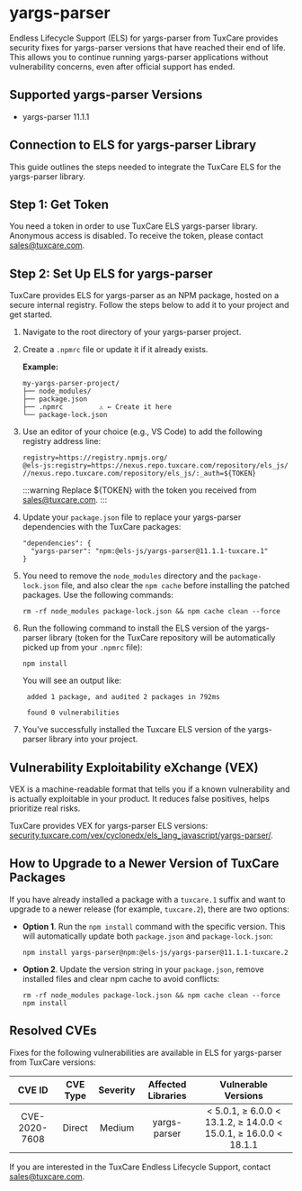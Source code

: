 # yargs-parser

Endless Lifecycle Support (ELS) for yargs-parser from TuxCare provides security fixes for yargs-parser versions that have reached their end of life. This allows you to continue running yargs-parser applications without vulnerability concerns, even after official support has ended.

## Supported yargs-parser Versions

* yargs-parser 11.1.1

## Connection to ELS for yargs-parser Library

This guide outlines the steps needed to integrate the TuxCare ELS for the yargs-parser library.

## Step 1: Get Token

You need a token in order to use TuxCare ELS yargs-parser library. Anonymous access is disabled. To receive the token, please contact [sales@tuxcare.com](mailto:sales@tuxcare.com).

## Step 2: Set Up ELS for yargs-parser

TuxCare provides ELS for yargs-parser as an NPM package, hosted on a secure internal registry. Follow the steps below to add it to your project and get started.

1. Navigate to the root directory of your yargs-parser project.
2. Create a `.npmrc` file or update it if it already exists.

   **Example:**

   ```text
   my-yargs-parser-project/
   ├── node_modules/
   ├── package.json
   ├── .npmrc         ⚠️ ← Create it here
   └── package-lock.json
   ```

3. Use an editor of your choice (e.g., VS Code) to add the following registry address line:

   <CodeWithCopy>

   ```text
   registry=https://registry.npmjs.org/
   @els-js:registry=https://nexus.repo.tuxcare.com/repository/els_js/
   //nexus.repo.tuxcare.com/repository/els_js/:_auth=${TOKEN}
   ```

   </CodeWithCopy>

   :::warning
   Replace ${TOKEN} with the token you received from [sales@tuxcare.com](mailto:sales@tuxcare.com).
   :::

4. Update your `package.json` file to replace your yargs-parser dependencies with the TuxCare packages:

   <CodeWithCopy>

   ```text
   "dependencies": {
     "yargs-parser": "npm:@els-js/yargs-parser@11.1.1-tuxcare.1"
   }
   ```

   </CodeWithCopy>

5. You need to remove the `node_modules` directory and the `package-lock.json` file, and also clear the `npm cache` before installing the patched packages. Use the following commands:
   
   <CodeWithCopy>

   ```text
   rm -rf node_modules package-lock.json && npm cache clean --force
   ```

   </CodeWithCopy>

6. Run the following command to install the ELS version of the yargs-parser library (token for the TuxCare repository will be automatically picked up from your `.npmrc` file):

   <CodeWithCopy>

   ```text
   npm install
   ```

   </CodeWithCopy>

   You will see an output like:

   ```text
    added 1 package, and audited 2 packages in 792ms
    
    found 0 vulnerabilities
   ```

7. You've successfully installed the Tuxcare ELS version of the yargs-parser library into your project.

## Vulnerability Exploitability eXchange (VEX) 

VEX is a machine-readable format that tells you if a known vulnerability and is actually exploitable in your product. It reduces false positives, helps prioritize real risks.

TuxCare provides VEX for yargs-parser ELS versions: [security.tuxcare.com/vex/cyclonedx/els_lang_javascript/yargs-parser/](https://security.tuxcare.com/vex/cyclonedx/els_lang_javascript/yargs-parser/).

## How to Upgrade to a Newer Version of TuxCare Packages

If you have already installed a package with a `tuxcare.1` suffix and want to upgrade to a newer release (for example, `tuxcare.2`), there are two options:

* **Option 1**. Run the `npm install` command with the specific version. This will automatically update both `package.json` and `package-lock.json`:

  <CodeWithCopy>

  ```text
  npm install yargs-parser@npm:@els-js/yargs-parser@11.1.1-tuxcare.2
  ```

  </CodeWithCopy>

* **Option 2**. Update the version string in your `package.json`, remove installed files and clear npm cache to avoid conflicts:

  <CodeWithCopy>

  ```text
  rm -rf node_modules package-lock.json && npm cache clean --force
  npm install
  ```

  </CodeWithCopy>

## Resolved CVEs

Fixes for the following vulnerabilities are available in ELS for yargs-parser from TuxCare versions:

| CVE ID         | CVE Type | Severity | Affected Libraries | Vulnerable Versions |
| :------------: | :------: |:--------:|:------------------:| :----------------: |
| CVE-2020-7608  | Direct   | Medium   | yargs-parser       | < 5.0.1, ≥ 6.0.0 < 13.1.2, ≥ 14.0.0 < 15.0.1, ≥ 16.0.0 < 18.1.1 |

If you are interested in the TuxCare Endless Lifecycle Support, contact [sales@tuxcare.com](mailto:sales@tuxcare.com).
